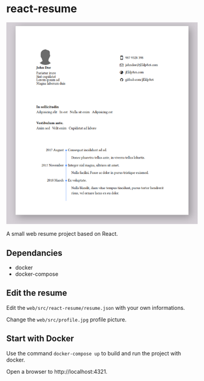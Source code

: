 # react-resume

![Example](https://github.com/ferdodo/react-resume/raw/master/example.png "Example")

A small web resume project based on React.

## Dependancies

* docker
* docker-compose

## Edit the resume

Edit the `web/src/react-resume/resume.json` with your own informations.

Change the `web/src/profile.jpg` profile picture.

## Start with Docker
	
Use the command `docker-compose up` to build and run the project with docker.

Open a browser to http://localhost:4321.
